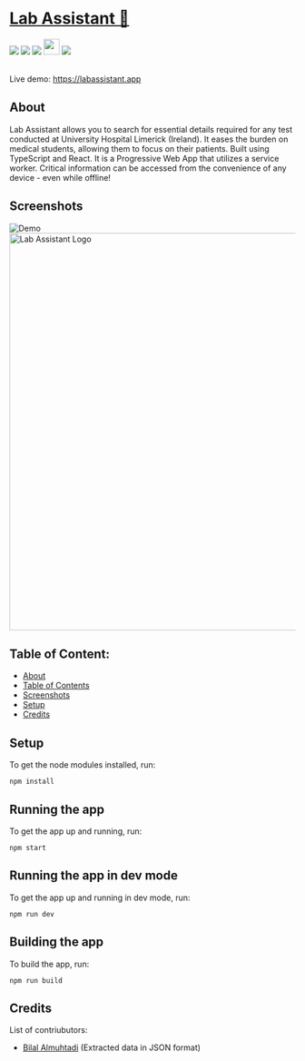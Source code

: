 <div>
 <h1 align="left"><a href="https://epicreact.dev/fundamentals">Lab Assistant &#129514;</a></h1>
 
 <img src="https://img.shields.io/badge/React-20232A?style=for-the-badge&logo=react&logoColor=61DAFB"/>
 <img src="https://img.shields.io/badge/TypeScript-007ACC?style=for-the-badge&logo=typescript&logoColor=white"/>
 <img src="https://img.shields.io/badge/Tailwind_CSS-38B2AC?style=for-the-badge&logo=tailwind-css&logoColor=white"/>
 <img height="28" src="https://www.pwa-shields.com/1.0.0/series/classic/solid/gray.svg"/>
 <img src="https://img.shields.io/badge/Digital_Ocean-0080FF?style=for-the-badge&logo=DigitalOcean&logoColor=white"/>
 
 <br/>
 <br/>
 <p> Live demo: <a href="https://labassistant.app">https://labassistant.app</a> </p>

 ## About

Lab Assistant allows you to search for essential details required for any test conducted at University Hospital Limerick (Ireland). It eases the burden on medical students, allowing them to focus on their patients. Built using TypeScript and React. It is a Progressive Web App that utilizes a service worker. Critical information can be accessed from the convenience of any device - even while offline!  

## Screenshots
![Demo](https://imgur.com/8lK3tUb.gif)
  <a >
<img
  alt="Lab Assistant Logo"
  width="700"
  src="https://imgur.com/4FTZIQg.png"
  />
</a>

## Table of Content:

- [About](#about)
- [Table of Contents](#table-of-content)
- [Screenshots](#screenshots)
- [Setup](#setup)
- [Credits](#credits)
  
## Setup

To get the node modules installed, run:

```shell
npm install
```

## Running the app

To get the app up and running, run:

```shell
npm start
```

## Running the app in dev mode

To get the app up and running in dev mode, run:

```shell
npm run dev
```

## Building the app

To build the app, run:

```shell
npm run build
```

## Credits
List of contriubutors:
- [Bilal Almuhtadi](https://github.com/bilal-almuhtadi) (Extracted data in JSON format)

</div>
